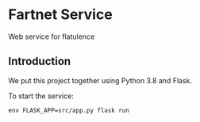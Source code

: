 # Fartnet Service
Web service for flatulence

## Introduction

We put this project together using Python 3.8 and Flask.

To start the service:

`env FLASK_APP=src/app.py flask run`


